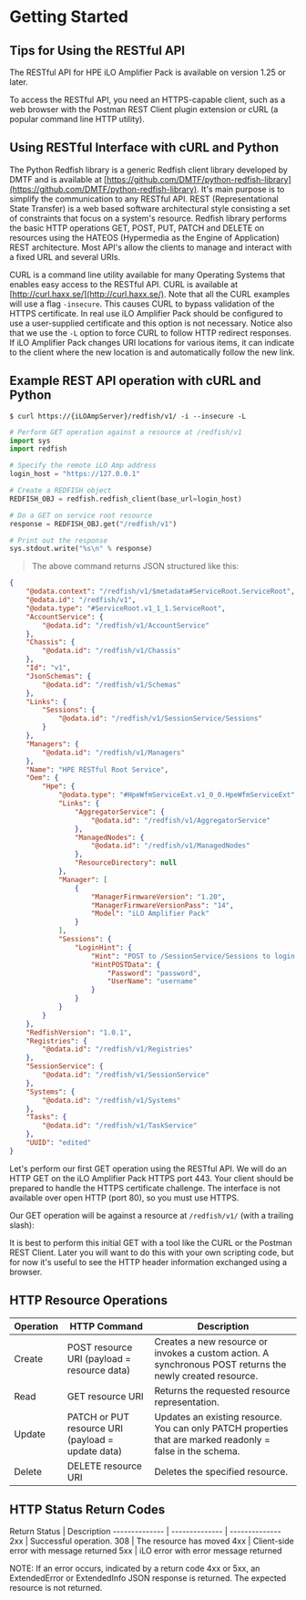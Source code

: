 # Getting Started

## Tips for Using the RESTful API

The RESTful API for HPE iLO Amplifier Pack is available on version 1.25 or later.

To access the RESTful API, you need an HTTPS-capable client, such as a web browser with the Postman REST Client plugin extension or cURL (a popular command line HTTP utility).

## Using RESTful Interface with cURL and Python

The Python Redfish library is a generic Redfish client library developed by DMTF and is available at [https://github.com/DMTF/python-redfish-library](https://github.com/DMTF/python-redfish-library). It's main purpose is to simplify the communication to any RESTful API. REST (Representational State Transfer) is a web based software architectural style consisting a set of constraints that focus on a system's resource. Redfish library performs the basic HTTP operations GET, POST, PUT, PATCH and DELETE on resources using the HATEOS (Hypermedia as the Engine of Application) REST architecture. Most API's allow the clients to manage and interact with a fixed URL and several URIs.

CURL is a command line utility available for many Operating Systems that enables easy access to the RESTful API. CURL is available at [http://curl.haxx.se/](http://curl.haxx.se/). Note that all the CURL examples will use a flag `-insecure`. This causes CURL to bypass validation of the HTTPS certificate. In real use iLO Amplifier Pack should be configured to use a user-supplied certificate and this option is not necessary. Notice also that we use the `-L` option to force CURL to follow HTTP redirect responses. If iLO Amplifier Pack changes URI locations for various items, it can indicate to the client where the new location is and automatically follow the new link.

## Example REST API operation with cURL and Python

```shell
$ curl https://{iLOAmpServer}/redfish/v1/ -i --insecure -L
```
```python
# Perform GET operation against a resource at /redfish/v1
import sys
import redfish

# Specify the remote iLO Amp address
login_host = "https://127.0.0.1"

# Create a REDFISH object
REDFISH_OBJ = redfish.redfish_client(base_url=login_host)

# Do a GET on service root resource
response = REDFISH_OBJ.get("/redfish/v1")

# Print out the response
sys.stdout.write("%s\n" % response)
```
> The above command returns JSON structured like this:

```json
{
    "@odata.context": "/redfish/v1/$metadata#ServiceRoot.ServiceRoot",
    "@odata.id": "/redfish/v1",
    "@odata.type": "#ServiceRoot.v1_1_1.ServiceRoot",
    "AccountService": {
        "@odata.id": "/redfish/v1/AccountService"
    },
    "Chassis": {
        "@odata.id": "/redfish/v1/Chassis"
    },
    "Id": "v1",
    "JsonSchemas": {
        "@odata.id": "/redfish/v1/Schemas"
    },
    "Links": {
        "Sessions": {
            "@odata.id": "/redfish/v1/SessionService/Sessions"
        }
    },
    "Managers": {
        "@odata.id": "/redfish/v1/Managers"
    },
    "Name": "HPE RESTful Root Service",
    "Oem": {
        "Hpe": {
            "@odata.type": "#HpeWfmServiceExt.v1_0_0.HpeWfmServiceExt",
            "Links": {
                "AggregatorService": {
                    "@odata.id": "/redfish/v1/AggregatorService"
                },
                "ManagedNodes": {
                    "@odata.id": "/redfish/v1/ManagedNodes"
                },
                "ResourceDirectory": null
            },
            "Manager": [
                {
                    "ManagerFirmwareVersion": "1.20",
                    "ManagerFirmwareVersionPass": "14",
                    "Model": "iLO Amplifier Pack"
                }
            ],
            "Sessions": {
                "LoginHint": {
                    "Hint": "POST to /SessionService/Sessions to login using the following JSON object:",
                    "HintPOSTData": {
                        "Password": "password",
                        "UserName": "username"
                    }
                }
            }
        }
    },
    "RedfishVersion": "1.0.1",
    "Registries": {
        "@odata.id": "/redfish/v1/Registries"
    },
    "SessionService": {
        "@odata.id": "/redfish/v1/SessionService"
    },
    "Systems": {
        "@odata.id": "/redfish/v1/Systems"
    },
    "Tasks": {
        "@odata.id": "/redfish/v1/TaskService"
    },
    "UUID": "edited"
}
```

Let's perform our first GET operation using the RESTful API. We will do an HTTP GET on the iLO Amplifier Pack HTTPS port 443. Your client should be prepared to handle the HTTPS certificate challenge. The interface is not available over open HTTP (port 80), so you must use HTTPS.

Our GET operation will be against a resource at `/redfish/v1/` (with a trailing slash):

It is best to perform this initial GET with a tool like the CURL or the Postman REST Client. Later you will want to do this with your own scripting code, but for now it's useful to see the HTTP header information exchanged using a browser.


## HTTP Resource Operations

Operation | HTTP Command | Description
-------------- | -------------- | --------------
Create | POST resource URI (payload = resource data) | Creates a new resource or invokes a custom action. A synchronous POST returns the newly created resource.
Read | GET resource URI | Returns the requested resource representation.
Update | PATCH or PUT resource URI (payload = update data) | Updates an existing resource. You can only PATCH properties that are marked readonly = false in the schema.
Delete | DELETE resource URI | Deletes the specified resource.

## HTTP Status Return Codes

Return Status | Description
-------------- | -------------- | --------------
2xx | Successful operation.
308 | The resource has moved
4xx | Client-side error with message returned
5xx | iLO error with error message returned

<aside class="notice">
NOTE:	If an error occurs, indicated by a return code 4xx or 5xx, an ExtendedError or ExtendedInfo JSON response is returned. The expected resource is not returned.
</aside>


